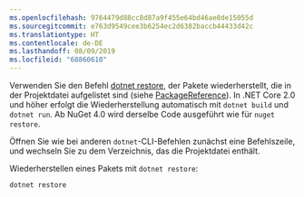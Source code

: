 ```yaml
---
ms.openlocfilehash: 9764479d88cc8d87a9f455e64bd46ae8de15055d
ms.sourcegitcommit: e763d9549cee3b6254ec2d6382baccb44433d42c
ms.translationtype: HT
ms.contentlocale: de-DE
ms.lasthandoff: 08/09/2019
ms.locfileid: "68860610"
---
```

Verwenden Sie den Befehl [dotnet restore](/dotnet/core/tools/dotnet-restore?tabs=netcore2x), der Pakete wiederherstellt, die in der Projektdatei aufgelistet sind (siehe [PackageReference](../../consume-packages/package-references-in-project-files.md)). In .NET Core 2.0 und höher erfolgt die Wiederherstellung automatisch mit `dotnet build` und `dotnet run`. Ab NuGet 4.0 wird derselbe Code ausgeführt wie für `nuget restore`.

Öffnen Sie wie bei anderen `dotnet`-CLI-Befehlen zunächst eine Befehlszeile, und wechseln Sie zu dem Verzeichnis, das die Projektdatei enthält.

Wiederherstellen eines Pakets mit `dotnet restore`:

```cli
dotnet restore 
```